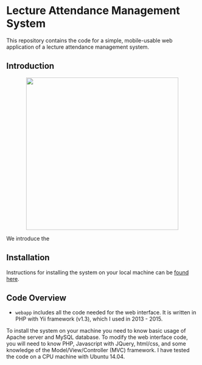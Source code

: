 # Lecture Attendance Management System

This repository contains the code for a simple, mobile-usable web application of a lecture attendance management system.


## Introduction

<div align="center">
  <div style="">
      <img src="images/" height="400px" />
  </div>
</div>

We introduce the


## Installation
Instructions for installing the system on your local machine can be [found here](INSTALL.md).

## Code Overview
- `webapp` includes all the code needed for the web interface. It is written in PHP with Yii framework (v1.3), which I used in 2013 - 2015.

To install the system on your machine you need to know basic usage of Apache server and MySQL database. To modify the web interface code, you will need to know PHP, Javascript with JQuery, html/css, and some knowledge of the Model/View/Controller (MVC) framework. I have tested the code on a CPU machine with Ubuntu 14.04.
